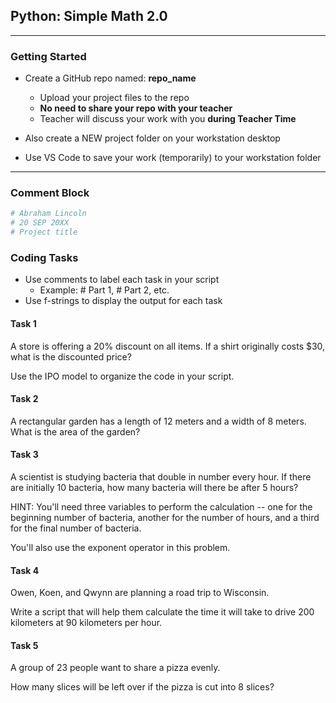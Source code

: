 ## Python: Simple Math 2.0
---
### Getting Started

- Create a GitHub repo named: **repo_name**
    - Upload your project files to the repo
    - **No need to share your repo with your teacher**
    - Teacher will discuss your work with you **during Teacher Time**

- Also create a NEW project folder on your workstation desktop
- Use VS Code to save your work (temporarily) to your workstation folder
---

### Comment Block

```python
# Abraham Lincoln
# 20 SEP 20XX
# Project title
```

### Coding Tasks

- Use comments to label each task in your script
  - Example: # Part 1, # Part 2, etc.
- Use f-strings to display the output for each task

#### Task 1

A store is offering a 20% discount on all items. If a shirt originally costs $30, what is the discounted price?

Use the IPO model to organize the code in your script.

#### Task 2

A rectangular garden has a length of 12 meters and a width of 8 meters. What is the area of the garden?

#### Task 3

A scientist is studying bacteria that double in number every hour. If there are initially 10 bacteria, how many bacteria will there be after 5 hours?

HINT: You'll need three variables to perform the calculation -- one for the beginning number of bacteria, another for the number of hours, and a third for the final number of bacteria.

You'll also use the exponent operator in this problem.

#### Task 4

Owen, Koen, and Qwynn are planning a road trip to Wisconsin.  

Write a script that will help them calculate the time it will take to drive 200 kilometers at 90 kilometers per hour.

#### Task 5

A group of 23 people want to share a pizza evenly. 

How many slices will be left over if the pizza is cut into 8 slices?
